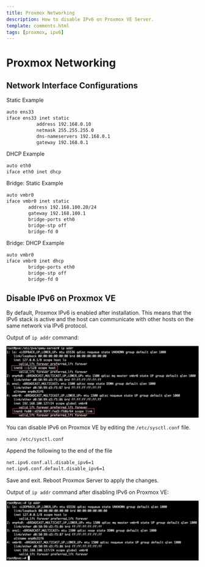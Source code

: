 ```yaml
---
title: Proxmox Networking
description: How to disable IPv6 on Proxmox VE Server.
template: comments.html
tags: [proxmox, ipv6]
---
```


# Proxmox Networking

## Network Interface Configurations

Static Example

```config
auto ens33
iface ens33 inet static
           address 192.168.0.10
           netmask 255.255.255.0
           dns-nameservers 192.168.0.1
           gateway 192.168.0.1
```

DHCP Example

```config
auto eth0
iface eth0 inet dhcp
```

Bridge: Static Example

```config
auto vmbr0
iface vmbr0 inet static
        address 192.168.100.20/24
        gateway 192.168.100.1
        bridge-ports eth0
        bridge-stp off
        bridge-fd 0
```

Bridge: DHCP Example

```config
auto vmbr0
iface vmbr0 inet dhcp
        bridge-ports eth0
        bridge-stp off
        bridge-fd 0
```

## Disable IPv6 on Proxmox VE

By default, Proxmox IPv6 is enabled after installation. This means that the IPv6 stack is active and the host can communicate with other hosts on the same network via IPv6 protocol.

Output of `ip addr` command:

![Default IPv6 Proxmox][default-ipv6-proxmox-img]

You can disable IPv6 on Proxmox VE by editing the `/etc/sysctl.conf` file.

```shell
nano /etc/sysctl.conf
```

Append the following to the end of the file

```bash
net.ipv6.conf.all.disable_ipv6=1
net.ipv6.conf.default.disable_ipv6=1
```

Save and exit. Reboot Proxmox Server to apply the changes.

Output of `ip addr` command after disabling IPv6 on Proxmox VE:

![No IPv6 Proxmox Image][no-ipv6-proxmox-img]

<!-- appendices -->

<!-- urls -->

<!-- images -->

[default-ipv6-proxmox-img]: /assets/images/1ee15c1c-bd9a-11ec-926f-3b1ee33b95ee.jpg 'Default IPv6 Proxmox Image'
[no-ipv6-proxmox-img]: /assets/images/542c7a30-bd9c-11ec-848e-932ce851a8c3.jpg 'No IPv6 Proxmox Image'

<!-- end appendices -->
